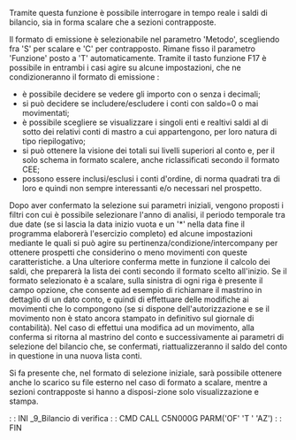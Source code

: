 Tramite questa funzione è possibile interrogare in tempo reale i saldi di bilancio, sia in forma scalare che a sezioni contrapposte.

Il formato di emissione è selezionabile nel parametro 'Metodo', scegliendo fra 'S' per scalare e 'C' per contrapposto. Rimane fisso il parametro 'Funzione' posto a 'T' automaticamente.
Tramite il tasto funzione F17 è possibile in entrambi i casi agire su alcune impostazioni, che ne condizioneranno il formato di emissione : 
 * è possibile decidere se vedere gli importo con o senza i decimali;
 * si può decidere se includere/escludere i conti con saldo=0 o mai movimentati;
 * è possibile scegliere se visualizzare i singoli enti e realtivi saldi al di sotto dei relativi    conti di mastro a cui appartengono, per loro natura di tipo riepilogativo;
 * si può ottenere la visione dei totali sui livelli superiori al conto e, per il solo schema in    formato scalere, anche riclassificati secondo il formato CEE;
 * possono essere inclusi/esclusi i conti d'ordine, di norma quadrati tra di loro e quindi non    sempre interessanti e/o necessari nel prospetto.

Dopo aver confermato la selezione sui parametri iniziali, vengono proposti i filtri con cui è possibile selezionare l'anno di analisi, il periodo temporale tra due date (se si lascia la data inizio vuota e un '*' nella data fine il programma elaborerà l'esercizio completo) ed alcune impostazioni mediante le quali si può agire su pertinenza/condizione/intercompany per ottenere prospetti che considerino o meno movimenti con queste caratteristiche.
a
Una ulteriore conferma mette in funzione il calcolo dei saldi, che preparerà la lista dei conti secondo il formato scelto all'inizio.
Se il formato selezionato è a scalare, sulla sinistra di ogni riga è presente il campo opzione, che consente ad esempio di richiamare il mastrino in dettaglio di un dato conto, e quindi di effettuare delle modifiche ai movimenti che lo compongono (se si dispone dell'autorizzazione e se il movimento non è stato ancora stampato in definitivo sul giornale di contabilità).
Nel caso di effettui una modifica ad un movimento, alla conferma si ritorna al mastrino del conto e successivamente ai parametri di selezione del bilancio che, se confermati, riattualizzeranno il saldo del conto in questione in una nuova lista conti.

Si fa presente che, nel formato di selezione iniziale, sarà possibile ottenere anche lo scarico su file esterno nel caso di formato a scalare, mentre a sezioni contrapposte si hanno a disposi-zione solo visualizzazione e stampa.

 :  : INI _9_Bilancio di verifica
 :  : CMD CALL C5N000G PARM('OF' 'T  ' 'AZ')
 :  : FIN
